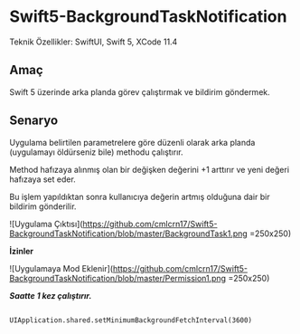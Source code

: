 # Swift5-BackgroundTaskNotification

Teknik Özellikler: SwiftUI, Swift 5, XCode 11.4

## Amaç ##

Swift 5 üzerinde arka planda görev çalıştırmak ve bildirim göndermek.



## Senaryo ##

Uygulama belirtilen parametrelere göre düzenli olarak arka planda (uygulamayı öldürseniz bile) methodu çalıştırır. 

Method hafızaya alınmış olan bir değişken değerini +1 arttırır ve yeni değeri hafızaya set eder.

Bu işlem yapıldıktan sonra kullanıcıya değerin artmış olduğuna dair bir bildirim gönderilir. 



![Uygulama Çıktısı](https://github.com/cmlcrn17/Swift5-BackgroundTaskNotification/blob/master/BackgroundTask1.png =250x250)


**İzinler** 

![Uygulamaya Mod Eklenir](https://github.com/cmlcrn17/Swift5-BackgroundTaskNotification/blob/master/Permission1.png =250x250)





***Saatte 1 kez çalıştırır.***
```

UIApplication.shared.setMinimumBackgroundFetchInterval(3600)

```

